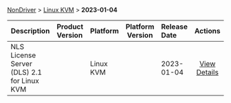 
[NonDriver](/README.md)  >  [Linux KVM](/index/NonDriver/Linux_KVM.md)  >  **2023-01-04**



| Description            | Product Version    | Platform                | Platform Version           | Release Date           |             Actions              |
| ---------------------- | :----------------- | :---------------------- | -------------------------- | :--------------------- | :------------------------------: |
| NLS License Server (DLS) 2.1 for Linux KVM |  | Linux KVM |  | 2023-01-04 | [View Details](/details/712e7d_NLS_License_Server_(DLS)_2.1_for_Linux_KVM.md) |
